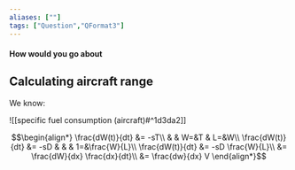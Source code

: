 ```yaml
---
aliases: [""]
tags: ["Question","QFormat3"]
---
```


#### How would you go about
## Calculating aircraft range
We know:

![[specific fuel consumption (aircraft)#^1d3da2]]

$$\begin{align*}
   \frac{dW(t)}{dt} &= -sT\\
& & W=&T & L=&W\\
\frac{dW(t)}{dt} &= -sD &   &  &  1=&\frac{W}{L}\\
\frac{dW(t)}{dt} &= -sD \frac{W}{L}\\
&= \frac{dW}{dx} \frac{dx}{dt}\\
&= \frac{dw}{dx} V
\end{align*}$$
